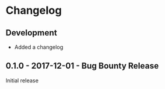 # Changelog

## Development
* Added a changelog

## 0.1.0 - 2017-12-01 - Bug Bounty Release

Initial release